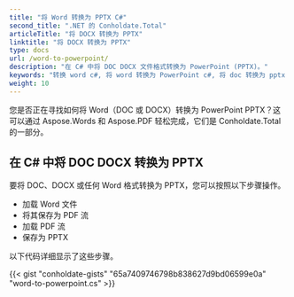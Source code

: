 ```yaml
---
title: "将 Word 转换为 PPTX C#"
second_title: ".NET 的 Conholdate.Total"
articleTitle: "将 DOCX 转换为 PPTX"
linktitle: "将 DOCX 转换为 PPTX"
type: docs
url: /word-to-powerpoint/
description: "在 C# 中将 DOC DOCX 文件格式转换为 PowerPoint (PPTX)。"
keywords: "转换 word c#, 将 word 转换为 PowerPoint c#, 将 doc 转换为 pptx c#, 将 docx 转换为 powerpoint c#, .NET 转换 doc docx, doc 到 pptx .net, docx 到 pptx asp .net, c# doc 转换器, c# docx 转换器, word to pptx c#, docx pages to slides"
weight: 10
---
```


您是否正在寻找如何将 Word（DOC 或 DOCX）转换为 PowerPoint PPTX？这可以通过 Aspose.Words 和 Aspose.PDF 轻松完成，它们是 Conholdate.Total 的一部分。

## **在 C# 中将 DOC DOCX 转换为 PPTX**
要将 DOC、DOCX 或任何 Word 格式转换为 PPTX，您可以按照以下步骤操作。

- 加载 Word 文件
- 将其保存为 PDF 流
- 加载 PDF 流
- 保存为 PPTX

以下代码详细显示了这些步骤。

{{< gist "conholdate-gists" "65a7409746798b838627d9bd06599e0a" "word-to-powerpoint.cs" >}}

